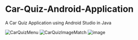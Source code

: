 # Car-Quiz-Android-Application
A Car Quiz Application using Android Studio in Java

![CarQuizMenu](https://user-images.githubusercontent.com/66962321/183123097-01159497-84fb-4e23-aca9-0898bbf37d9d.png)
![CarQuizImageMatch](https://user-images.githubusercontent.com/66962321/183123104-11ccf768-fcf4-488c-9c75-faaa4c31f739.png)
![image](https://user-images.githubusercontent.com/66962321/183138737-ae92f99e-29a4-41dc-bd10-f26e84713f0b.png)
